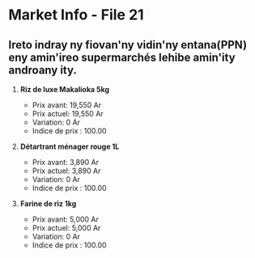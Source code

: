 # Market Info - File 21

## Ireto indray ny fiovan'ny vidin'ny entana(PPN) eny amin'ireo supermarchés lehibe amin'ity androany ity.

1. **Riz de luxe Makalioka 5kg**
   - Prix avant: 19,550 Ar
   - Prix actuel: 19,550 Ar
   - Variation: 0 Ar
   - Indice de prix : 100.00

2. **Détartrant ménager rouge 1L**
   - Prix avant: 3,890 Ar
   - Prix actuel: 3,890 Ar
   - Variation: 0 Ar
   - Indice de prix : 100.00

3. **Farine de riz 1kg**
   - Prix avant: 5,000 Ar
   - Prix actuel: 5,000 Ar
   - Variation: 0 Ar
   - Indice de prix : 100.00

